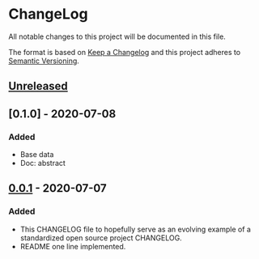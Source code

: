 # ChangeLog
All notable changes to this project will be documented in this file.

The format is based on [Keep a Changelog](http://keepachangelog.com/en/1.0.0/)
and this project adheres to [Semantic Versioning](http://semver.org/spec/v2.0.0.html).

## [Unreleased]

## [0.1.0] - 2020-07-08
### Added
- Base data
- Doc: abstract

## [0.0.1] - 2020-07-07
### Added
- This CHANGELOG file to hopefully serve as an evolving example of a standardized open source project CHANGELOG.
- README one line implemented.

[Unreleased]: https://github.com/My-Novel-Management/m128-rokudenashi/compare/v0.0.1...HEAD
[0.0.1]: https://github.com/My-Novel-Management/m128-rokudenashi/releases/v0.0.1
